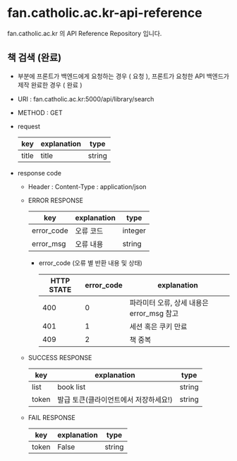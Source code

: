 # fan.catholic.ac.kr-api-reference
fan.catholic.ac.kr 의 API Reference Repository 입니다.

## 책 검색 (완료)
-  부분에 프론트가 백엔드에게 요청하는 경우 ( 요청 ), 프론트가 요청한 API 백엔드가 제작 완료한 경우 ( 완료 )
- URI : fan.catholic.ac.kr:5000/api/library/search
- METHOD : GET
- request

    | key | explanation | type |
    |--- |--- |--- |
    | title | title | string |
    

- response code
    - Header :
        Content-Type : application/json
    - ERROR RESPONSE
    
        |    key   | explanation |   type  |
        | -------- | ----------- |-------- |
        |error_code| 오류 코드     | integer | 
        |error_msg | 오류 내용  | string  |
        
        - error_code (오류 별 반환 내용 및 상태)
        
            | HTTP STATE | error_code | explanation |
            |----------- | ---------- | ----------- |
            | 400 |0| 파라미터 오류, 상세 내용은 error_msg 참고 |
            | 401 |1| 세션 혹은 쿠키 만료 |
            | 409 |2| 책 중복 |

    
    - SUCCESS RESPONSE
    
        | key | explanation | type |
        |--- |--- |--- |
        | list | book list | string |
        | token | 발급 토큰(클라이언트에서 저장하세요!) | string |

    - FAIL RESPONSE
    
        | key | explanation | type |
        |--- |--- |--- |
        | token | False | string |

